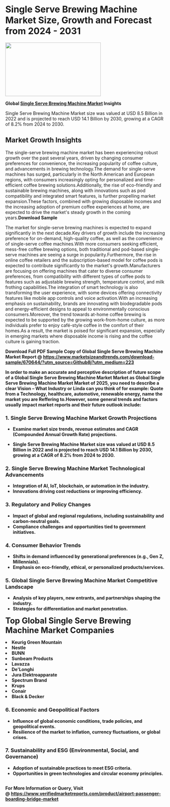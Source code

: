 <H1>Single Serve Brewing Machine Market Size, Growth and Forecast from 2024 - 2031</H1><img class="aligncenter size-medium wp-image-584254" src="https://thirdeyenews.in/wp-content/uploads/2024/09/Global-Market-Research-300x168.jpeg" alt="" width="300" height="168" /><p><strong>Global&nbsp;<a href="https://www.marketsizeandtrends.com/download-sample/670644/?utm_source=Github8j?utm_medium=223">Single Serve Brewing Machine Market</a> Insights</strong></p><p>Single Serve Brewing Machine Market size was valued at USD 8.5 Billion in 2022 and is projected to reach USD 14.1 Billion by 2030, growing at a CAGR of 8.2% from 2024 to 2030.</p><p><h2>Market Growth Insights</h2> <p>The single-serve brewing machine market has been experiencing robust growth over the past several years, driven by changing consumer preferences for convenience, the increasing popularity of coffee culture, and advancements in brewing technology.The demand for single-serve machines has surged, particularly in the North American and European regions, with consumers increasingly opting for personalized and time-efficient coffee brewing solutions.Additionally, the rise of eco-friendly and sustainable brewing machines, along with innovations such as pod compatibility and integrated smart features, is further propelling market expansion.These factors, combined with growing disposable incomes and the increasing adoption of premium coffee experiences at home, are expected to drive the market's steady growth in the coming years.<strong>Download Sample</strong></p> <p>The market for single-serve brewing machines is expected to expand significantly in the next decade.Key drivers of growth include the increasing preference for on-demand, high-quality coffee, as well as the convenience of single-serve coffee machines.With more consumers seeking efficient, mess-free coffee brewing options, both traditional and pod-based single-serve machines are seeing a surge in popularity.Furthermore, the rise in online coffee retailers and the subscription-based model for coffee pods is expected to contribute significantly to the market's growth.Manufacturers are focusing on offering machines that cater to diverse consumer preferences, from compatibility with different types of coffee pods to features such as adjustable brewing strength, temperature control, and milk frothing capabilities.The integration of smart technology is also transforming the user experience, with some devices offering connectivity features like mobile app controls and voice activation.With an increasing emphasis on sustainability, brands are innovating with biodegradable pods and energy-efficient designs to appeal to environmentally conscious consumers.Moreover, the trend towards at-home coffee brewing is expected to be supported by the growing work-from-home culture, as more individuals prefer to enjoy café-style coffee in the comfort of their homes.As a result, the market is poised for significant expansion, especially in emerging markets where disposable income is rising and the coffee culture is gaining traction.<strong></p><p><span class=""><strong>Download Full PDF Sample Copy of Global Single Serve Brewing Machine Market Report</strong> @ <a href="https://www.marketsizeandtrends.com/download-sample/670644/?utm_source=Github8j?utm_medium=223" target="_blank">https://www.marketsizeandtrends.com/download-sample/670644/?utm_source=Github8j?utm_medium=223</a></span></p><p>In order to make an accurate and perceptive description of future scope of a Global&nbsp;Single Serve Brewing Machine Market Market as Global&nbsp;Single Serve Brewing Machine Market Market of 2025, you need to describe a clear Vision &ndash; What Industry or Linda can you think of for example: Quote from a Technology, healthcare, automotive, renewable energy, name the market you are Reffering to.However, some general trends and factors usually impact market reports and their future outlook include:</p><h3>1.&nbsp;<strong>Single Serve Brewing Machine Market Growth Projections</strong></h3><ul><li>Examine market size trends, revenue estimates and CAGR (Compounded Annual Growth Rate) projections.</li><li><p>Single Serve Brewing Machine Market size was valued at USD 8.5 Billion in 2022 and is projected to reach USD 14.1 Billion by 2030, growing at a CAGR of 8.2% from 2024 to 2030.</p></li></ul><h3>2.&nbsp;<strong>Single Serve Brewing Machine Market Technological Advancements</strong></h3><ul><li>Integration of AI, IoT, blockchain, or automation in the industry.</li><li>Innovations driving cost reductions or improving efficiency.</li></ul><h3>3.&nbsp;<strong>Regulatory and Policy Changes</strong></h3><ul><li>Impact of global and regional regulations, including sustainability and carbon-neutral goals.</li><li>Compliance challenges and opportunities tied to government initiatives.</li></ul><h3>4.&nbsp;<strong>Consumer Behavior Trends</strong></h3><ul><li>Shifts in demand influenced by generational preferences (e.g., Gen Z, Millennials).</li><li>Emphasis on eco-friendly, ethical, or personalized products/services.</li></ul><h3>5.&nbsp;<strong>Global Single Serve Brewing Machine Market Competitive Landscape</strong></h3><ul><li>Analysis of key players, new entrants, and partnerships shaping the industry.</li><li>Strategies for differentiation and market penetration.</li></ul><p data-pm-slice="1 1 []"><span style="color: inherit; font-family: inherit; font-size: 25px;">Top Global Single Serve Brewing Machine Market Companies</span></p><div class="" data-test-id=""><p><li>Keurig Green Mountain</li><li> Nestle</li><li> BUNN</li><li> Sunbeam Products</li><li> Lavazza</li><li> De'Longhi</li><li> Jura Elektroapparate</li><li> Spectrum Brand</li><li> Krups</li><li> Conair</li><li> Black & Decker</li></p></div><h3>6.&nbsp;<strong>Economic and Geopolitical Factors</strong></h3><ul><li>Influence of global economic conditions, trade policies, and geopolitical events.</li><li>Resilience of the market to inflation, currency fluctuations, or global crises.</li></ul><h3>7.&nbsp;<strong>Sustainability and ESG (Environmental, Social, and Governance)</strong></h3><ul><li>Adoption of sustainable practices to meet ESG criteria.</li><li>Opportunities in green technologies and circular economy principles.</li></ul><h2><strong style="font-size: 14px;">For More Information or Query, Visit @&nbsp;</strong><a style="background-color: #ffffff; font-size: 14px;" href="https://www.marketsizeandtrends.com/report/single-serve-brewing-machine-market/" target="_blank">https://www.verifiedmarketreports.com/product/airport-passenger-boarding-bridge-market</a></h2>